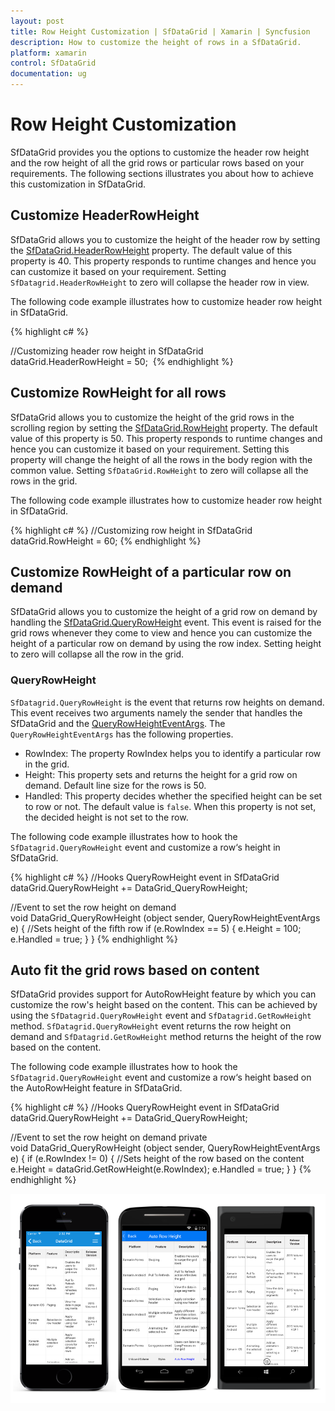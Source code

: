 ```yaml
---
layout: post
title: Row Height Customization | SfDataGrid | Xamarin | Syncfusion
description: How to customize the height of rows in a SfDataGrid.
platform: xamarin
control: SfDataGrid
documentation: ug
---
```


# Row Height Customization

SfDataGrid provides you the options to customize the header row height and the row height of all the grid rows or particular rows based on your requirements. The following sections illustrates you about how to achieve this customization in SfDataGrid.


## Customize HeaderRowHeight 

SfDataGrid allows you to customize the height of the header row by setting the [SfDataGrid.HeaderRowHeight](http://help.syncfusion.com/cr/cref_files/xamarin/sfdatagrid/Syncfusion.SfDataGrid.XForms~Syncfusion.SfDataGrid.XForms.SfDataGrid~HeaderRowHeight.html) property. The default value of this property is 40. This property responds to runtime changes and hence you can customize it based on your requirement. Setting `SfDatagrid.HeaderRowHeight` to zero will collapse the header row in view.

The following code example illustrates how to customize header row height in SfDataGrid.

{% highlight c# %}

//Customizing header row height in SfDataGrid
dataGrid.HeaderRowHeight = 50;  
{% endhighlight %}


## Customize RowHeight for all rows

SfDataGrid allows you to customize the height of the grid rows in the scrolling region by setting the [SfDataGrid.RowHeight](http://help.syncfusion.com/cr/cref_files/xamarin/sfdatagrid/Syncfusion.SfDataGrid.XForms~Syncfusion.SfDataGrid.XForms.SfDataGrid~RowHeight.html) property. The default value of this property is 50. This property responds to runtime changes and hence you can customize it based on your requirement. Setting this property will change the height of all the rows in the body region with the common value. Setting `SfDataGrid.RowHeight` to zero will collapse all the rows in the grid.

The following code example illustrates how to customize header row height in SfDataGrid.

{% highlight c# %}
//Customizing row height in SfDataGrid
dataGrid.RowHeight = 60;
{% endhighlight %}


## Customize RowHeight of a particular row on demand

SfDataGrid allows you to customize the height of a grid row on demand by handling the [SfDataGrid.QueryRowHeight](http://help.syncfusion.com/cr/cref_files/xamarin/sfdatagrid/Syncfusion.SfDataGrid.XForms~Syncfusion.SfDataGrid.XForms.SfDataGrid~QueryRowHeight_EV.html) event. This event is raised for the grid rows whenever they come to view and hence you can customize the height of a particular row on demand by using the row index. Setting height to zero will collapse all the row in the grid. 

### QueryRowHeight

`SfDatagrid.QueryRowHeight` is the event that returns row heights on demand. This event receives two arguments namely the sender that handles the SfDataGrid and the [QueryRowHeightEventArgs](http://help.syncfusion.com/cr/cref_files/xamarin/sfdatagrid/Syncfusion.SfDataGrid.XForms~Syncfusion.SfDataGrid.XForms.QueryRowHeightEventArgs.html). The `QueryRowHeightEventArgs` has the following properties.

* RowIndex: The property RowIndex helps you to identify a particular row in the grid.
* Height: This property sets and returns the height for a grid row on demand. Default line size for the rows is 50.
* Handled: This property decides whether the specified height can be set to row or not. The default value is `false`. When this property is not set, the decided height is not set to the row.

The following code example illustrates how to hook the `SfDatagrid.QueryRowHeight` event and customize a row‘s height in SfDataGrid.

{% highlight c# %}
//Hooks QueryRowHeight event in SfDataGrid
dataGrid.QueryRowHeight += DataGrid_QueryRowHeight;  

//Event to set the row height on demand
void DataGrid_QueryRowHeight (object sender, QueryRowHeightEventArgs e)
{
    //Sets height of the fifth row
    if (e.RowIndex == 5) {
        e.Height = 100;
        e.Handled = true;
    }
} 
{% endhighlight %}

## Auto fit the grid rows based on content

SfDataGrid provides support for AutoRowHeight feature by which you can customize the row's height based on the content. This can be achieved by using the `SfDatagrid.QueryRowHeight` event and `SfDatagrid.GetRowHeight` method. `SfDatagrid.QueryRowHeight` event returns the row height on demand and `SfDatagrid.GetRowHeight` method returns the height of the row based on the content.

The following code example illustrates how to hook the `SfDatagrid.QueryRowHeight` event and customize a row‘s height based on the AutoRowHeight feature in SfDataGrid.

{% highlight c# %}
//Hooks QueryRowHeight event in SfDataGrid
dataGrid.QueryRowHeight += DataGrid_QueryRowHeight;  

//Event to set the row height on demand
private void DataGrid_QueryRowHeight (object sender, QueryRowHeightEventArgs e)
{
    if (e.RowIndex != 0) {
        //Sets height of the row based on the content 
        e.Height = dataGrid.GetRowHeight(e.RowIndex);
        e.Handled = true;
    }
} 
{% endhighlight %}

![](SfDataGrid_images/AutoRowHeight_forms.png)

